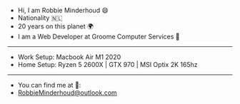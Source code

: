 - Hi, I am Robbie Minderhoud 😄
- Nationality 🇳🇱
- 20 years on this planet 🌍
- I am a Web Developer at Groome Computer Services 💼
----------------------------------------------------
- Work Setup: Macbook Air M1 2020
- Home Setup: Ryzen 5 2600X | GTX 970 | MSI Optix 2K 165hz
----------------------------------------------------
- You can find me at 📧:
- RobbieMinderhoud@outlook.com
